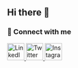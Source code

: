 ## Hi there 👋

### 📱 Connect with me

<a href="https://linkedin.com/in/yourusername" target="_blank">
  <img src="https://cdn.jsdelivr.net/gh/devicons/devicon/icons/linkedin/linkedin-original.svg" alt="LinkedIn" width="40" height="40"/>
</a>
<a href="https://twitter.com/yourusername" target="_blank">
  <img src="https://cdn.jsdelivr.net/gh/devicons/devicon/icons/twitter/twitter-original.svg" alt="Twitter" width="40" height="40"/>
</a>
<a href="https://instagram.com/yourusername" target="_blank">
  <img src="https://cdn.jsdelivr.net/gh/devicons/devicon/icons/instagram/instagram-original.svg" alt="Instagram" width="40" height="40"/>
</a> <br>


<!--
**Sijindavid/Sijindavid** is a ✨ _special_ ✨ repository because its `README.md` (this file) appears on your GitHub profile.

Here are some ideas to get you started:

- 🔭 I’m currently working on ...
- 🌱 I’m currently learning ...
- 👯 I’m looking to collaborate on ...
- 🤔 I’m looking for help with ...
- 💬 Ask me about ...
- 📫 How to reach me: ...
- 😄 Pronouns: ...
- ⚡ Fun fact: ...
-->
